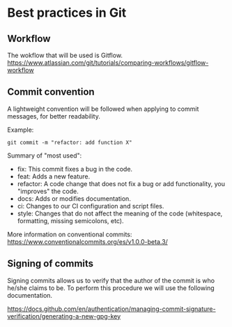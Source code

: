# Best practices in Git
## Workflow
The wokflow that will be used is Gitflow. https://www.atlassian.com/git/tutorials/comparing-workflows/gitflow-workflow 

## Commit convention
A lightweight convention will be followed when applying to commit messages, for better readability.

Example:
~~~~
git commit -m "refactor: add function X"
~~~~

Summary of "most used":
- fix: This commit fixes a bug in the code.
- feat: Adds a new feature.
- refactor:  A code change that does not fix a bug or add functionality, you "improves" the code.
- docs: Adds or modifies documentation.
- ci: Changes to our CI configuration and script files.
- style: Changes that do not affect the meaning of the code (whitespace, formatting, missing semicolons, etc).


More information on conventional commits:
https://www.conventionalcommits.org/es/v1.0.0-beta.3/

## Signing of commits
Signing commits allows us to verify that the author of the commit is who he/she claims to be. To perform this procedure we will use the following documentation.

https://docs.github.com/en/authentication/managing-commit-signature-verification/generating-a-new-gpg-key


